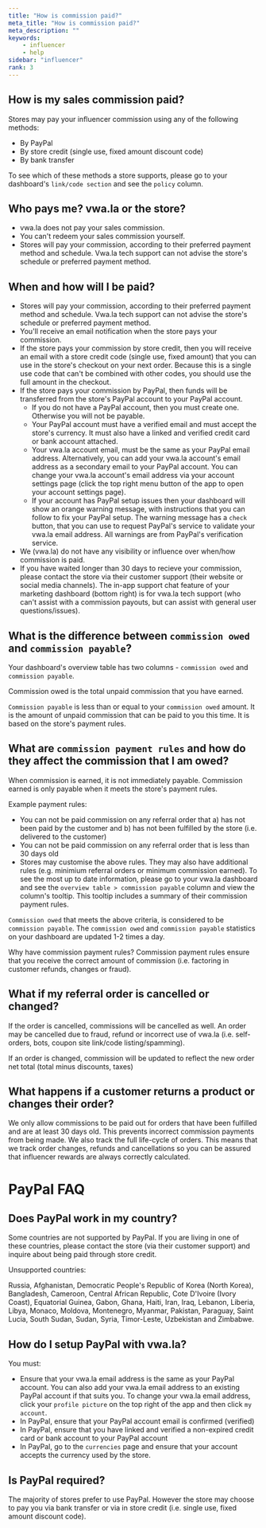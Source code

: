 ```yaml
---
title: "How is commission paid?"
meta_title: "How is commission paid?"
meta_description: ""
keywords:
    - influencer
    - help
sidebar: "influencer"
rank: 3
---
```


## How is my sales commission paid?

Stores may pay your influencer commission using any of the following methods:

- By PayPal
- By store credit (single use, fixed amount discount code)
- By bank transfer 

To see which of these methods a store supports, please go to your dashboard's `link/code section` and see the `policy` column.

## Who pays me? vwa.la or the store?

- vwa.la does not pay your sales commission.
- You can't redeem your sales commission yourself.
- Stores will pay your commission, according to their preferred payment method and schedule. Vwa.la tech support can not advise the store's schedule or preferred payment method.

## When and how will I be paid?

- Stores will pay your commission, according to their preferred payment method and schedule. Vwa.la tech support can not advise the store's schedule or preferred payment method.
- You'll receive an email notification when the store pays your commission.
- If the store pays your commission by store credit, then you will receive an email with a store credit code (single use, fixed amount) that you can use in the store's checkout on your next order. Because this is a single use code that can't be combined with other codes, you should use the full amount in the checkout.
- If the store pays your commission by PayPal, then funds will be transferred from the store's PayPal account to your PayPal account. 
   - If you do not have a PayPal account, then you must create one. Otherwise you will not be payable. 
   - Your PayPal account must have a verified email and must accept the store's currency. It must also have a linked and verified credit card or bank account attached. 
   - Your vwa.la account email, must be the same as your PayPal email address. Alternatively, you can add your vwa.la account's email address as a secondary email to your PayPal account. You can change your vwa.la account's email address via your account settings page (click the top right menu button of the app to open your account settings page). 
   - If your account has PayPal setup issues then your dashboard will show an orange warning message, with instructions that you can follow to fix your PayPal setup. The warning message has a `check` button, that you can use to request PayPal's service to validate your vwa.la email address. All warnings are from PayPal's verification service.
- We (vwa.la) do not have any visibility or influence over when/how commission is paid. 
- If you have waited longer than 30 days to recieve your commission, please contact the store via their customer support (their website or social media channels). The in-app support chat feature of your marketing dashboard (bottom right) is for vwa.la tech support (who can't assist with a commission payouts, but can assist with general user questions/issues).

## What is the difference between `commission owed` and `commission payable`?

Your dashboard's overview table has two columns - `commission owed` and `commission payable`. 

Commission owed is the total unpaid commission that you have earned.

`Commission payable` is less than or equal to your `commission owed` amount. It is the amount of unpaid commission that can be paid to you this time. It is based on the store's payment rules. 

## What are `commission payment rules` and how do they affect the commission that I am owed?

When commission is earned, it is not immediately payable. Commission earned is only payable when it meets the store's payment rules. 

Example payment rules:

- You can not be paid commission on any referral order that a) has not been paid by the customer and b) has not been fulfilled by the store (i.e. delivered to the customer) 
- You can not be paid commission on any referral order that is less than 30 days old
- Stores may customise the above rules. They may also have additional rules (e.g. minimium referral orders or minimum commission earned). To see the most up to date information, please go to your vwa.la dashboard and see the `overview table > commission payable` column and view the column's tooltip. This tooltip includes a summary of their commission payment rules.

`Commission owed` that meets the above criteria, is considered to be `commission payable`. The `commission owed` and `commission payable` statistics on your dashboard are updated 1-2 times a day.

Why have commission payment rules? Commission payment rules ensure that you receive the correct amount of commission (i.e. factoring in customer refunds, changes or fraud).


## What if my referral order is cancelled or changed?  
If the order is cancelled, commissions will be cancelled as well. An order may be cancelled due to fraud, refund or incorrect use of vwa.la (i.e. self-orders, bots, coupon site link/code listing/spamming).

If an order is changed, commission will be updated to reflect the new order net total (total minus discounts, taxes)

## What happens if a customer returns a product or changes their order?

We only allow commissions to be paid out for orders that have been fulfilled and are at least 30 days old. This prevents incorrect commission payments from being made. We also track the full life-cycle of orders. This means that we track order changes, refunds and cancellations so you can be assured that influencer rewards are always correctly calculated.


# PayPal FAQ

## Does PayPal work in my country?

Some countries are not supported by PayPal. If you are living in one of these countries, please contact the store (via their customer support) and inquire about being paid through store credit. 

Unsupported countries:

Russia, Afghanistan, Democratic People's Republic of Korea (North Korea), Bangladesh, Cameroon, Central African Republic, Cote D'Ivoire (Ivory Coast), Equatorial Guinea, Gabon, Ghana, Haiti, Iran, Iraq, Lebanon, Liberia, Libya, Monaco, Moldova, Montenegro, Myanmar, Pakistan, Paraguay, Saint Lucia, South Sudan, Sudan, Syria, Timor-Leste, Uzbekistan and Zimbabwe.

## How do I setup PayPal with vwa.la?

You must:

- Ensure that your vwa.la email address is the same as your PayPal account. You can also add your vwa.la email address to an existing PayPal account if that suits you. To change your vwa.la email address, click your `profile picture` on the top right of the app and then click `my account`.
- In PayPal, ensure that your PayPal account email is confirmed (verified)
- In PayPal, ensure that you have linked and verified a non-expired credit card or bank account to your PayPal account
- In PayPal, go to the `currencies` page and ensure that your account accepts the currency used by the store. 

## Is PayPal required?

The majority of stores prefer to use PayPal. However the store may choose to pay you via bank transfer or via in store credit (i.e. single use, fixed amount discount code). 

